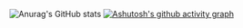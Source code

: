 ![Anurag's GitHub stats](https://github-readme-stats.vercel.app/api?username=yacoquss&show_icons=true&theme=radical)
[![Ashutosh's github activity graph](https://github-readme-activity-graph.vercel.app/graph?username=yacoquss)](https://github.com/ashutosh00710/github-readme-activity-graph)
